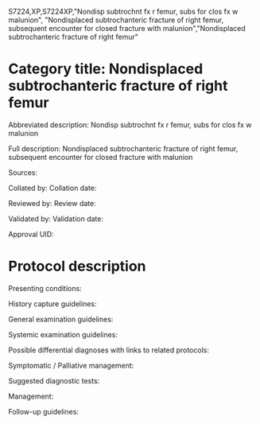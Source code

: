 S7224,XP,S7224XP,"Nondisp subtrochnt fx r femur, subs for clos fx w malunion", "Nondisplaced subtrochanteric fracture of right femur, subsequent encounter for closed fracture with malunion","Nondisplaced subtrochanteric fracture of right femur"
# Category title: Nondisplaced subtrochanteric fracture of right femur

Abbreviated description: Nondisp subtrochnt fx r femur, subs for clos fx w malunion

Full description: Nondisplaced subtrochanteric fracture of right femur, subsequent encounter for closed fracture with malunion

Sources:

Collated by:
Collation date:

Reviewed by:
Review date:

Validated by:
Validation date:

Approval UID:

# Protocol description

Presenting conditions:

History capture guidelines:

General examination guidelines:

Systemic examination guidelines:

Possible differential diagnoses with links to related protocols:

Symptomatic / Palliative management:

Suggested diagnostic tests:

Management:

Follow-up guidelines:
